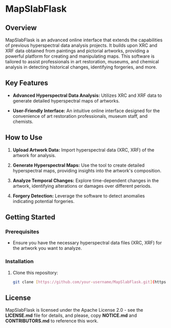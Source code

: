 # MapSlabFlask

## Overview

MapSlabFlask is an advanced online interface that extends the capabilities of previous hyperspectral data analysis projects. It builds upon XRC and XRF data obtained from paintings and pictorial artworks, providing a powerful platform for creating and manipulating maps. This software is tailored to assist professionals in art restoration, museums, and chemical analysis in detecting historical changes, identifying forgeries, and more.

## Key Features

- **Advanced Hyperspectral Data Analysis:** Utilizes XRC and XRF data to generate detailed hyperspectral maps of artworks.

- **User-Friendly Interface:** An intuitive online interface designed for the convenience of art restoration professionals, museum staff, and chemists.

## How to Use

1. **Upload Artwork Data:** Import hyperspectral data (XRC, XRF) of the artwork for analysis.

2. **Generate Hyperspectral Maps:** Use the tool to create detailed hyperspectral maps, providing insights into the artwork's composition.

3. **Analyze Temporal Changes:** Explore time-dependent changes in the artwork, identifying alterations or damages over different periods.

4. **Forgery Detection:** Leverage the software to detect anomalies indicating potential forgeries.

## Getting Started

### Prerequisites

- Ensure you have the necessary hyperspectral data files (XRC, XRF) for the artwork you want to analyze.

### Installation

1. Clone this repository:

   ```bash
   git clone [https://github.com/your-username/MapSlabFlask.git](https://github.com/laurator/mapslab-flask)https://github.com/laurator/mapslab-flask

## License

MapSlabFlask is licensed under the Apache License 2.0 - see the **LICENSE.md** file for details, and please, copy **NOTICE.md** and **CONTRIBUTORS.md** to reference this work.



